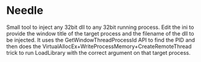 # Needle

Small tool to inject any 32bit dll to any 32bit running process. Edit the ini to provide the window title of the target process and the filename of the dll to be injected. It uses the GetWindowThreadProcessId API to find the PID and then does the VirtualAllocEx+WriteProcessMemory+CreateRemoteThread trick to run LoadLibrary with the correct argument on that target process.
